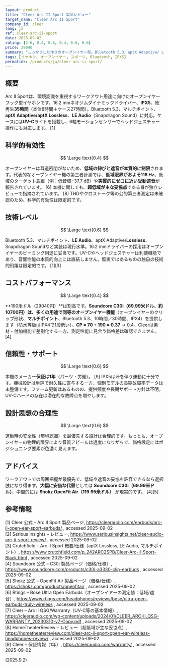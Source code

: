 ```yaml
---
layout: product
title: "Cleer Arc II Sport 製品レビュー"
target_name: "Cleer Arc II Sport"
company_id: cleer
lang: ja
ref: cleer-arc-ii-sport
date: 2025-09-02
rating: [2.6, 0.4, 0.6, 0.4, 0.6, 0.6]
price: 29040
summary: "しっかりした作りのオープンイヤー型。Bluetooth 5.3、aptX Adaptive/ Lossless、LE Audioなど接続機能は充実しますが、設計上の制約で低域と遮音は伸びません。"
tags: [イヤホン, オープンイヤー, スポーツ, Bluetooth, IPX5]
permalink: /products/ja/cleer-arc-ii-sport/
---
```


## 概要

Arc II Sportは、環境認識を重視するワークアウト用途に向けたオープンイヤーフック型イヤホンです。16.2 mmネオジムダイナミックドライバー、**IPX5**、総再生**35時間**（本体8時間＋ケース27時間）。Bluetooth 5.3、マルチポイント、**aptX Adaptive/aptX Lossless**、**LE Audio**（Snapdragon Sound）に対応。ケースには**UV-C**ライトを搭載し、6軸モーションセンサーでヘッドジェスチャー操作にも対応します。 [1]

## 科学的有効性

$$ \Large \text{0.4} $$

オープンイヤーは耳道密閉がないため、**低域の伸びと遮音が本質的に制限**されます。代表的なオープンイヤー機の第三者計測では、**低域限界がおよそ118 Hz**、低域のターゲット乖離（例：低音域−37.7 dB）や**実質的にゼロに近い受動遮音**が報告されています。 [6] 本機に関しても、**超低域が主な妥協点**である旨が独立レビューで指摘されています。 [8] THDやクロストーク等の公的第三者測定は未確認のため、科学的有効性は限定的です。

## 技術レベル

$$ \Large \text{0.6} $$

Bluetooth 5.3、マルチポイント、**LE Audio**、aptX Adaptive/**Lossless**、Snapdragon Soundなど実装は現行水準。16.2 mmドライバーの採用はオープンイヤーのビーミング用途に妥当です。UV-Cやヘッドジェスチャーは利便機能であり、音響性能の本質的向上には直結しません。堅実ではあるものの独自の技術的飛躍は限定的です。 [1][3]

## コストパフォーマンス

$$ \Large \text{0.4} $$

**190米ドル（29040円）**は割高です。**Soundcore C30i（69.99米ドル、約10700円）**は、多くの用途で**同等のオープンイヤー機能**（オープンイヤーのクリップ形状、**マルチポイント**、Bluetooth 5.3、10時間／30時間、IPX4）を提供します（防水等級はIPX4で1段低い）。**CP = 70 ÷ 190 = 0.37** → 0.4。Cleerは素材・付加機能で差別化する一方、測定性能に見合う価格差は確認できません。 [4]

## 信頼性・サポート

$$ \Large \text{0.6} $$

本機のメーカー**保証は1年**（パーツ・労働）。 [9] IPX5は汗を伴う運動に十分です。機械設計は単純で耐久性に寄与する一方、個別モデルの長期故障率データは未整備です。ファーム更新はあるものの、提供頻度や長期サポート方針は不明。UV-Cハードの存在は潜在的な故障点を増やします。

## 設計思想の合理性

$$ \Large \text{0.6} $$

運動時の安全性（環境認識）を最優先する設計は合理的です。もっとも、オープンイヤーの物理的限界により音質アピールは過度になりがちで、価格設定にはポジショニング要素が色濃く見えます。

## アドバイス

ワークアウトでの周囲把握が最優先で、低域や遮音の妥協を許容できるなら選択肢になり得ます。**大幅に安価な代替**としては **Soundcore C30i（69.99米ドル）**、中間的には **Shokz OpenFit Air（119.95米ドル）** が現実的です。 [4][5]

## 参考情報

[1] Cleer 公式 – Arc II Sport 製品ページ, https://cleeraudio.com/earbuds/arc-ii-open-ear-sport-earbuds/ , accessed 2025-09-02  
[2] Serious Insights – レビュー, https://www.seriousinsights.net/cleer-audio-arc-ii-sport-review/ , accessed 2025-09-02  
[3] Crutchfield – Arc II Sport 概要/仕様（aptX Lossless, LE Audio, マルチポイント）, https://www.crutchfield.com/p_242ARC2SPB/Cleer-Arc-II-Sport-Black.html , accessed 2025-09-02  
[4] Soundcore 公式 – C30i 製品ページ（価格/仕様）, https://www.soundcore.com/products/c30i-a3330-clip-earbuds , accessed 2025-09-02  
[5] Shokz 公式 – OpenFit Air 製品ページ（価格/仕様）, https://shokz.com/products/openfitair , accessed 2025-09-02  
[6] Rtings – Bose Ultra Open Earbuds（オープンイヤーの測定値：低域/遮音）, https://www.rtings.com/headphones/reviews/bose/ultra-open-earbuds-truly-wireless , accessed 2025-09-02  
[7] Cleer – Arc II QSG/Warranty（UV-C等の基本情報）, https://cleeraudio.com/wp-content/uploads/2024/01/CLEER_ARC-II_QSG-WARRANTY_20230310-v7-Copy.pdf , accessed 2025-09-02  
[8] HomeTheaterReview – レビュー（超低域が主な妥協点）, https://hometheaterreview.com/cleer-arc-ii-sport-open-ear-wireless-headphones-review/ , accessed 2025-09-02  
[9] Cleer – 保証情報（1年）, https://cleeraudio.com/warranty/ , accessed 2025-09-02

(2025.9.2)

